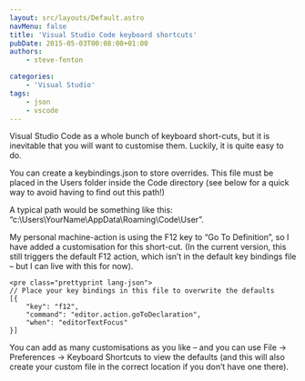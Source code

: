 ```yaml
---
layout: src/layouts/Default.astro
navMenu: false
title: 'Visual Studio Code keyboard shortcuts'
pubDate: 2015-05-03T00:08:00+01:00
authors:
    - steve-fenton

categories:
    - 'Visual Studio'
tags:
    - json
    - vscode
---
```


Visual Studio Code as a whole bunch of keyboard short-cuts, but it is inevitable that you will want to customise them. Luckily, it is quite easy to do.

You can create a keybindings.json to store overrides. This file must be placed in the Users folder inside the Code directory (see below for a quick way to avoid having to find out this path!)

A typical path would be something like this: “c:\\Users\\YourName\\AppData\\Roaming\\Code\\User”.

My personal machine-action is using the F12 key to “Go To Definition”, so I have added a customisation for this short-cut. (In the current version, this still triggers the default F12 action, which isn’t in the default key bindings file – but I can live with this for now).

```
<pre class="prettyprint lang-json">
// Place your key bindings in this file to overwrite the defaults
[{
    "key": "f12",
    "command": "editor.action.goToDeclaration",
    "when": "editorTextFocus"
}]
```
You can add as many customisations as you like – and you can use File -&gt; Preferences -&gt; Keyboard Shortcuts to view the defaults (and this will also create your custom file in the correct location if you don’t have one there).